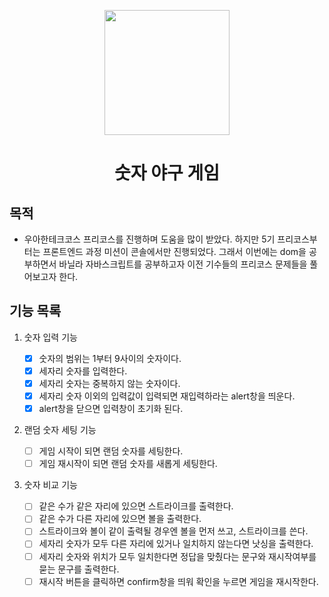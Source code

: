 <p align="middle" >
  <img width="200px;" src="https://github.com/woowacourse/javascript-baseball-precourse/blob/main/images/baseball_icon.png?raw=true"/>
</p>
<h1 align="middle">숫자 야구 게임</h1>

## 목적

- 우아한테크코스 프리코스를 진행하며 도움을 많이 받았다. 하지만 5기 프리코스부터는 프론트엔드 과정 미션이 콘솔에서만 진행되었다. 그래서 이번에는 dom을 공부하면서 바닐라 자바스크립트를 공부하고자 이전 기수들의 프리코스 문제들을 풀어보고자 한다.

## 기능 목록

1. 숫자 입력 기능

   - [x] 숫자의 범위는 1부터 9사이의 숫자이다.
   - [x] 세자리 숫자를 입력한다.
   - [x] 세자리 숫자는 중복하지 않는 숫자이다.
   - [x] 세자리 숫자 이외의 입력값이 입력되면 재입력하라는 alert창을 띄운다.
   - [x] alert창을 닫으면 입력창이 초기화 된다.

2. 랜덤 숫자 세팅 기능

   - [ ] 게임 시작이 되면 랜덤 숫자를 세팅한다.
   - [ ] 게임 재시작이 되면 랜덤 숫자를 새롭게 세팅한다.

3. 숫자 비교 기능
   - [ ] 같은 수가 같은 자리에 있으면 스트라이크를 출력한다.
   - [ ] 같은 수가 다른 자리에 있으면 볼을 출력한다.
   - [ ] 스트라이크와 볼이 같이 출력될 경우엔 볼을 먼저 쓰고, 스트라이크를 쓴다.
   - [ ] 세자리 숫자가 모두 다른 자리에 있거나 일치하지 않는다면 낫싱을 출력한다.
   - [ ] 세자리 숫자와 위치가 모두 일치한다면 정답을 맞췄다는 문구와 재시작여부를 묻는 문구를 출력한다.
   - [ ] 재시작 버튼을 클릭하면 confirm창을 띄워 확인을 누르면 게임을 재시작한다.
